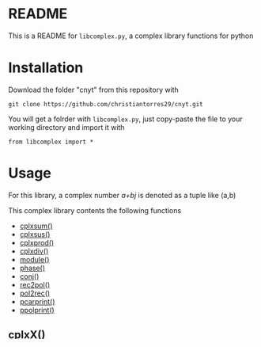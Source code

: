 # README

This is a README for `libcomplex.py`, a complex library functions for python

Installation
==========

Download the folder "cnyt" from this repository with
```
git clone https://github.com/christiantorres29/cnyt.git
```
You will get a folrder with `libcomplex.py`, just copy-paste the file to your working directory and import it with

```
from libcomplex import *
```
Usage
======
For this library, a complex number *a+bj* is denoted as a tuple like (a,b)

This complex library contents the following functions

* [cplxsum()](#cplxx)
* [cplxsus()](#cplxx)
* [cplxprod()](#cplxx)
* [cplxdiv()](#cplxx)
* [module()](#other-operations)
* [phase()](#other-operations)
* [conj()](#other-operations)
* [rec2pol()](#coordinates-convertion)
* [pol2rec()](#coordinates-convertion)
* [pcarprint()](#pretty-printing)
* [ppolprint()](#pretty-printing)

## cplxX()
All these functions receive two parameters, two complex numbers as tuples, and returns one tuple. 
Resolves correspondingly to addition, sustraction, multiplication and divition of 2 complex numbers. 

```
cplxsum((a,b),(c,d))

cplxsus((a,b),(c,d))

cplxprod((a,b),(c,d))

cplxdiv((a,b),(c,d))
```
## Other operations
Magnitude `module()` of a complex number. 

Phase `phase()` in radians of a complex number, this function takes values from cero to 2 $\pi$ (6.283185307179586).

Conjugate `conj()` of a complex number

whole functions returns a float.
```
module((a,b))

phase((a,b))

conj((a,b))
```
## Coordinates conversion
Convert a tuple in cartesian coordinates to polar coordinates or visceversa.

```
rec2pol((a,b))

pol2rec((a,b))
```
## Pretty printing
Pretty cartesian print and pretty polar print.

The `pcarprint()` print in *a+bj* format.

The `ppolprint()` print in *r∠θ* format, where θ are expressed in terms of π

```
pcarprint((a,b))

ppolprint((a,b))
```

## Author

* **Christian Torres** - *First commit* - [christiantorres29](https://github.com/christiantorres29/cnyt)

## License

This project is not licensed, trust me I'm a dolphin, not a virus



